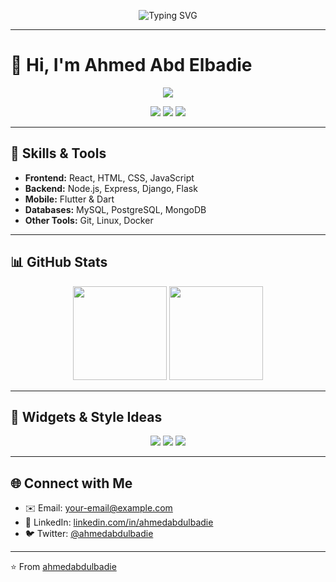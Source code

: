 <p align="center">
  <img src="https://readme-typing-svg.herokuapp.com?font=Fira+Code&pause=1000&color=36BCF7&center=true&vCenter=true&width=600&lines=Hello+World!;0101010101010101;Welcome+to+my+GitHub+Profile" alt="Typing SVG" />
</p>

---

# 👋 Hi, I'm Ahmed Abd Elbadie  

<p align="center">
  <img src="https://img.shields.io/badge/🌟_About_Me_|_عني-black?style=for-the-badge&logo=linux&logoColor=white" />
</p>

<p align="center">
  <img src="https://img.shields.io/badge/👨‍💻_Fullstack_Developer_(FrontEnd_&_BackEnd)-0A0A0A?style=for-the-badge&logo=react&logoColor=61DAFB" />
  <img src="https://img.shields.io/badge/💻_Mobile_Apps_(Flutter_&_Dart)-02569B?style=for-the-badge&logo=flutter&logoColor=white" />
  <img src="https://img.shields.io/badge/🤝_Team_Player-006400?style=for-the-badge&logo=handshake&logoColor=white" />
</p>

---

## 🚀 Skills & Tools
- **Frontend:** React, HTML, CSS, JavaScript  
- **Backend:** Node.js, Express, Django, Flask  
- **Mobile:** Flutter & Dart  
- **Databases:** MySQL, PostgreSQL, MongoDB  
- **Other Tools:** Git, Linux, Docker  

---

## 📊 GitHub Stats
<p align="center">
  <img src="https://github-readme-stats.vercel.app/api?username=ahmedabdulbadie&show_icons=true&theme=radical" height="150"/>
  <img src="https://github-readme-stats.vercel.app/api/top-langs/?username=ahmedabdulbadie&layout=compact&theme=radical" height="150"/>
</p>

---

## 🎨 Widgets & Style Ideas
<p align="center">
  <img src="https://img.shields.io/badge/Linux_Terminal_Style-black?style=for-the-badge&logo=gnu-bash&logoColor=white" />
  <img src="https://img.shields.io/badge/Coding_Mode-282C34?style=for-the-badge&logo=visualstudiocode&logoColor=007ACC" />
  <img src="https://img.shields.io/badge/Open_Source-3a3a3a?style=for-the-badge&logo=github&logoColor=white" />
</p>

---

## 🌐 Connect with Me
- ✉️ Email: [your-email@example.com](mailto:your-email@example.com)  
- 💼 LinkedIn: [linkedin.com/in/ahmedabdulbadie](https://linkedin.com/in/ahmedabdulbadie)  
- 🐦 Twitter: [@ahmedabdulbadie](https://twitter.com/ahmedabdulbadie)  

---

⭐️ From [ahmedabdulbadie](https://github.com/ahmedabdulbadie)  
